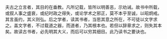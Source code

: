 夫古之立言者，其目的在垂教。凡所记载，皆所以明善恶，示劝诫。故书中所载，或叙人事之盛衰，或纪时政之得失，或论学术之邪正，莫不本乎至诚，以昭炯戒。其言虽约，其义则弘。后之学者，读其书者，当思其意之所在，不可徒以文字求之。盖文字者，不过载道之器，而道者，乃其根本也。若但以辞章求之，则失其本矣。故读古书者，必先明其大义，而后可以穷其细目。此乃读书之要诀也。